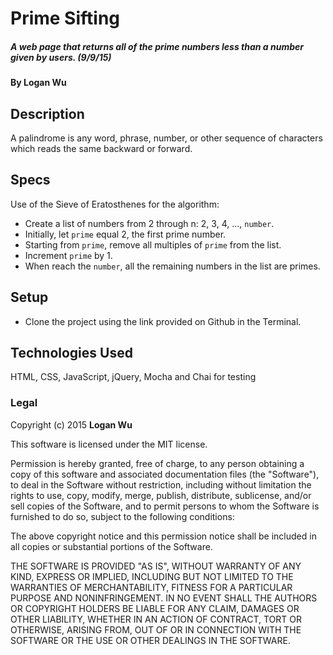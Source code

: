 # Prime Sifting

##### A web page that returns all of the prime numbers less than a number given by users. (9/9/15)

#### By Logan Wu

## Description

A palindrome is any word, phrase, number, or other sequence of characters which reads the same backward or forward.

## Specs

Use of the Sieve of Eratosthenes for the algorithm:
* Create a list of numbers from 2 through n: 2, 3, 4, ..., ```number```.
* Initially, let ```prime``` equal 2, the first prime number.
* Starting from ```prime```, remove all multiples of ```prime``` from the list.
* Increment ```prime``` by 1.
* When reach the ```number```, all the remaining numbers in the list are primes.

## Setup

* Clone the project using the link provided on Github in the Terminal.

## Technologies Used

HTML, CSS, JavaScript, jQuery, Mocha and Chai for testing

### Legal

Copyright (c) 2015 **Logan Wu**

This software is licensed under the MIT license.

Permission is hereby granted, free of charge, to any person obtaining a copy
of this software and associated documentation files (the "Software"), to deal
in the Software without restriction, including without limitation the rights
to use, copy, modify, merge, publish, distribute, sublicense, and/or sell
copies of the Software, and to permit persons to whom the Software is
furnished to do so, subject to the following conditions:

The above copyright notice and this permission notice shall be included in
all copies or substantial portions of the Software.

THE SOFTWARE IS PROVIDED "AS IS", WITHOUT WARRANTY OF ANY KIND, EXPRESS OR
IMPLIED, INCLUDING BUT NOT LIMITED TO THE WARRANTIES OF MERCHANTABILITY,
FITNESS FOR A PARTICULAR PURPOSE AND NONINFRINGEMENT. IN NO EVENT SHALL THE
AUTHORS OR COPYRIGHT HOLDERS BE LIABLE FOR ANY CLAIM, DAMAGES OR OTHER
LIABILITY, WHETHER IN AN ACTION OF CONTRACT, TORT OR OTHERWISE, ARISING FROM,
OUT OF OR IN CONNECTION WITH THE SOFTWARE OR THE USE OR OTHER DEALINGS IN
THE SOFTWARE.
